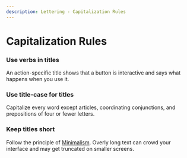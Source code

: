 ```yaml
---
description: Lettering - Capitalization Rules
---
```


# Capitalization Rules

### Use verbs in titles 

An action-specific title shows that a button is interactive and says what happens when you use it.

### Use title-case for titles

Capitalize every word except articles, coordinating conjunctions, and prepositions of four or fewer letters.

### Keep titles short

Follow the principle of [Minimalism](../principles.md#minimalism). Overly long text can crowd your interface and may get truncated on smaller screens.

